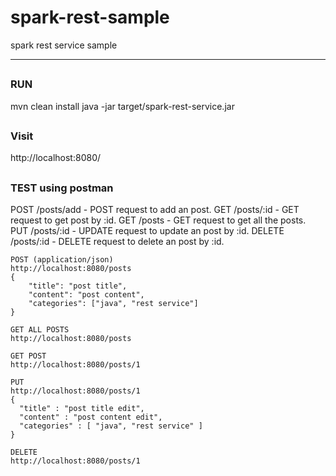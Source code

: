# spark-rest-sample
spark rest service sample

---

##
### RUN
mvn clean install
java -jar target/spark-rest-service.jar

##
### Visit
http://localhost:8080/


##
### TEST using postman

POST    /posts/add - POST request to add an post.
GET     /posts/:id - GET request to get post by :id. 
GET     /posts     - GET request to get all the posts.
PUT     /posts/:id - UPDATE request to update an post by :id.
DELETE  /posts/:id - DELETE request to delete an post by :id.

```
POST (application/json)
http://localhost:8080/posts
{
	"title": "post title",
	"content": "post content",
	"categories": ["java", "rest service"]
}
```
```
GET ALL POSTS
http://localhost:8080/posts
```
```
GET POST
http://localhost:8080/posts/1
```
```
PUT
http://localhost:8080/posts/1
{
  "title" : "post title edit",
  "content" : "post content edit",
  "categories" : [ "java", "rest service" ]
}
```
```
DELETE
http://localhost:8080/posts/1
```